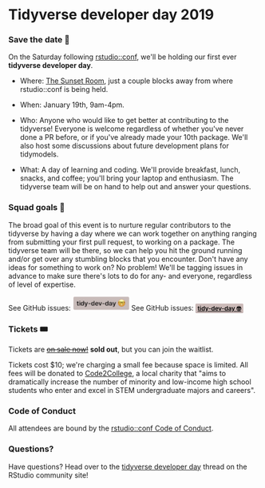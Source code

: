 # Tidyverse developer day 2019

### Save the date 📆

On the Saturday following [rstudio::conf](https://www.rstudio.com/conference/), we'll be holding our first ever **tidyverse developer day**. 

* Where: [The Sunset Room](https://www.sunsetroomaustin.com/), just a couple blocks away from where rstudio::conf is being held.

* When: January 19th, 9am-4pm.

* Who: Anyone who would like to get better at contributing to the tidyverse! Everyone is welcome regardless of whether you've never done a PR before, or if you've already made your 10th package. We'll also host some discussions about future development plans for tidymodels.

* What: A day of learning and coding. We'll provide breakfast, lunch, snacks, and coffee; you'll bring your laptop and enthusiasm. The tidyverse team will be on hand to help out and answer your questions.

### Squad goals 🎯

The broad goal of this event is to nurture regular contributors to the tidyverse by 
having a day where we can work together on anything ranging from submitting your 
first pull request, to working on a package. The tidyverse team will be there, 
so we can help you hit the ground running and/or get over any stumbling blocks that 
you encounter. Don't have any ideas for something to work on? No problem! We'll 
be tagging issues in advance to make sure there's lots to do for any- and 
everyone, regardless of level of expertise.

See GitHub issues: <a href="https://github.com/search?q=is%3Aissue+label%3A%22tidy-dev-day+%3Anerd_face%3A%22"><img src="img/tidy-dev-day-issue-label.png" style="height:30px;border:0;"></a>
See GitHub issues: <a style="background-color: #CBBAB8; color: #000000; border-radius: 2px; box-shadow: inset 0 -1px 0 rgba(27,31,35,.12); padding: .15em 4px; font-weight: 600; font-size: 12px; height: 20px; line-height: 15px" aria-label="Tidyverse Developer Day rstd.io/tidy-dev-day" href="https://github.com/search?q=is%3Aissue+label%3A%22tidy-dev-day+%3Anerd_face%3A%22">tidy-dev-day <g-emoji class="g-emoji" alias="nerd_face" fallback-src="https://assets-cdn.github.com/images/icons/emoji/unicode/1f913.png">🤓</g-emoji></a>

### Tickets 🎟

Tickets are [~~on sale now!~~](https://www.eventbrite.com/e/tidyverse-developer-day-tickets-1617065687) __sold out__, but you can join the waitlist.

Tickets cost $10; we're charging a small fee because space is limited. All fees will be donated to [Code2College](https://code2college.org/about/), a local charity that "aims to dramatically increase the number of minority and low-income high school students who enter and excel in STEM undergraduate majors and careers".

### Code of Conduct

All attendees are bound by the [rstudio::conf Code of Conduct](CODE_OF_CONDUCT.md).

### Questions?

Have questions? Head over to the [tidyverse developer day](https://community.rstudio.com/t/tidyverse-developer-day/13146) 
thread on the RStudio community site!
